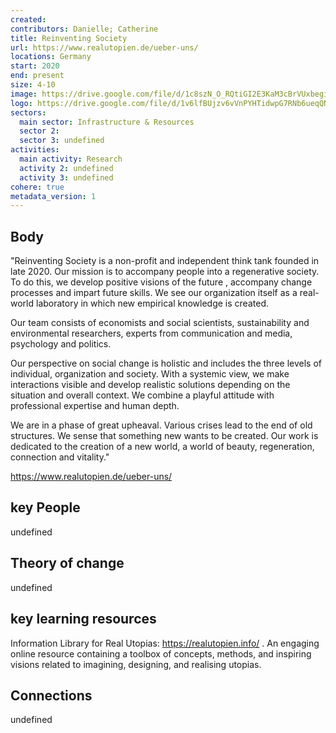 ```yaml
---
created:
contributors: Danielle; Catherine
title: Reinventing Society
url: https://www.realutopien.de/ueber-uns/
locations: Germany
start: 2020
end: present 
size: 4-10
image: https://drive.google.com/file/d/1c8szN_O_RQtiGI2E3KaM3cBrVUxbegiD/view?usp=drive_link
logo: https://drive.google.com/file/d/1v6lfBUjzv6vVnPYHTidwpG7RNb6ueqQN/view?usp=sharing
sectors:
  main sector: Infrastructure & Resources
  sector 2: 
  sector 3: undefined
activities: 
  main activity: Research
  activity 2: undefined
  activity 3: undefined
cohere: true
metadata_version: 1
---
```



## Body

"Reinventing Society is a non-profit and independent think tank founded in late 2020. Our mission is to accompany people into a regenerative society. To do this, we develop positive visions of the future , accompany change processes and impart future skills. We see our organization itself as a real-world laboratory in which new empirical knowledge is created.

Our team consists of economists and social scientists, sustainability and environmental researchers, experts from communication and media, psychology and politics.

Our perspective on social change is holistic and includes the three levels of individual, organization and society. With a systemic view, we make interactions visible and develop realistic solutions depending on the situation and overall context. We combine a playful attitude with professional expertise and human depth.

We are in a phase of great upheaval. Various crises lead to the end of old structures. We sense that something new wants to be created. Our work is dedicated to the creation of a new world, a world of beauty, regeneration, connection and vitality."

https://www.realutopien.de/ueber-uns/


## key People

undefined

## Theory of change

undefined

## key learning resources

Information Library for Real Utopias: https://realutopien.info/ . An engaging online resource containing a toolbox of concepts, methods, and inspiring visions related to imagining, designing, and realising utopias. 

## Connections

undefined

